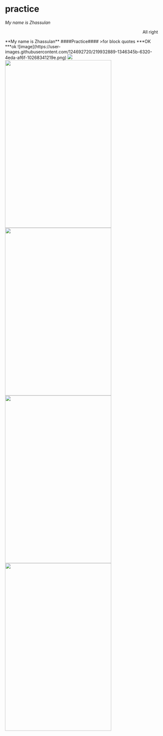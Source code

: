 # practice
_My name is Zhassulan_
<p align="right">All right</p>
**My name is Zhassulan**
####Practice####
>for block quotes
***OK
***ok
![image](https://user-images.githubusercontent.com/124692720/219932889-1346345b-6320-4eda-af6f-10268341219e.png)

<img src=“https://user-images.githubusercontent.com/124692720/219932913-6e23f62f-fd70-4d2f-8fa6-dba853a6ff67.jpg” width=“550” height=“350”>
<img src="https://user-images.githubusercontent.com/125072577/219838007-20b6fc5a-8667-4e72-b4d2-b9cd0975807e.jpg" width="350" height="550">
<img src="https://user-images.githubusercontent.com/124692720/219933485-8ccf2e84-b199-43dd-8a1d-5b4678baebe2.JPG" width="350" height="550">
<img src="https://user-images.githubusercontent.com/124692720/219933586-3a24a3e1-4af6-4ae8-9240-35daa2d586dc.png" width="350" height="550">
<img src="https://user-images.githubusercontent.com/124692720/219933674-a76c3dc9-4891-4bf3-8403-b96e9557bcbe.png" width="350" height="550">

